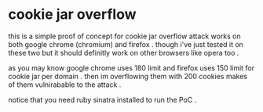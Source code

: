 # cookie jar overflow

this is a simple proof of concept for cookie jar overflow attack works on both google chrome (chromium) and firefox . though i've just tested it on these two but it should definitly work on other browsers like opera too .

as you may know google chrome uses 180 limit and firefox uses 150 limit for cookie jar per domain . then im overflowing them with 200 cookies makes of them vulnirabable to the attack .

notice that you need ruby sinatra installed to run the PoC .
